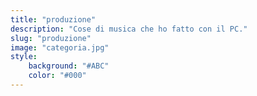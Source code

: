 ```yaml
---
title: "produzione"
description: "Cose di musica che ho fatto con il PC."
slug: "produzione"
image: "categoria.jpg"
style:
    background: "#ABC"
    color: "#000"
---
```

